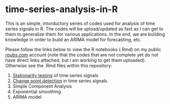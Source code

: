 # time-series-analysis-in-R

This is an simple, intorductory series of codes used for analysis of time series signals in R. 
The codes will be upload/updated as fast as I can get to them to generalize them for various applications. 
In the end, we are building knowledge in order to build an ARIMA model for forecasting, etc. 

Please follow the links below to view the R notebooks (.Rmd) on my public [rpubs.com](http://rpubs.com/richkt) account (note that the codes that are not complete yet do not have direct links attached, but I am working to get them uploaded). Otherwise see the .Rmd files within this repository:

1. [Stationarity testing](http://rpubs.com/richkt/269797) of time series signals
2. [Change point detection](http://rpubs.com/richkt/269908) in time series signals
3. Simple Component Analysis
4. Exponential smoothing
4. ARIMA model

